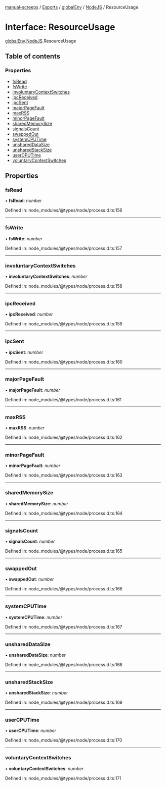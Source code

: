 [manual-screeps](../README.md) / [Exports](../modules.md) / [globalEnv](../modules/globalenv.md) / [NodeJS](../modules/globalenv.nodejs.md) / ResourceUsage

# Interface: ResourceUsage

[globalEnv](../modules/globalenv.md).[NodeJS](../modules/globalenv.nodejs.md).ResourceUsage

## Table of contents

### Properties

- [fsRead](globalenv.nodejs.resourceusage.md#fsread)
- [fsWrite](globalenv.nodejs.resourceusage.md#fswrite)
- [involuntaryContextSwitches](globalenv.nodejs.resourceusage.md#involuntarycontextswitches)
- [ipcReceived](globalenv.nodejs.resourceusage.md#ipcreceived)
- [ipcSent](globalenv.nodejs.resourceusage.md#ipcsent)
- [majorPageFault](globalenv.nodejs.resourceusage.md#majorpagefault)
- [maxRSS](globalenv.nodejs.resourceusage.md#maxrss)
- [minorPageFault](globalenv.nodejs.resourceusage.md#minorpagefault)
- [sharedMemorySize](globalenv.nodejs.resourceusage.md#sharedmemorysize)
- [signalsCount](globalenv.nodejs.resourceusage.md#signalscount)
- [swappedOut](globalenv.nodejs.resourceusage.md#swappedout)
- [systemCPUTime](globalenv.nodejs.resourceusage.md#systemcputime)
- [unsharedDataSize](globalenv.nodejs.resourceusage.md#unshareddatasize)
- [unsharedStackSize](globalenv.nodejs.resourceusage.md#unsharedstacksize)
- [userCPUTime](globalenv.nodejs.resourceusage.md#usercputime)
- [voluntaryContextSwitches](globalenv.nodejs.resourceusage.md#voluntarycontextswitches)

## Properties

### fsRead

• **fsRead**: *number*

Defined in: node_modules/@types/node/process.d.ts:156

___

### fsWrite

• **fsWrite**: *number*

Defined in: node_modules/@types/node/process.d.ts:157

___

### involuntaryContextSwitches

• **involuntaryContextSwitches**: *number*

Defined in: node_modules/@types/node/process.d.ts:158

___

### ipcReceived

• **ipcReceived**: *number*

Defined in: node_modules/@types/node/process.d.ts:159

___

### ipcSent

• **ipcSent**: *number*

Defined in: node_modules/@types/node/process.d.ts:160

___

### majorPageFault

• **majorPageFault**: *number*

Defined in: node_modules/@types/node/process.d.ts:161

___

### maxRSS

• **maxRSS**: *number*

Defined in: node_modules/@types/node/process.d.ts:162

___

### minorPageFault

• **minorPageFault**: *number*

Defined in: node_modules/@types/node/process.d.ts:163

___

### sharedMemorySize

• **sharedMemorySize**: *number*

Defined in: node_modules/@types/node/process.d.ts:164

___

### signalsCount

• **signalsCount**: *number*

Defined in: node_modules/@types/node/process.d.ts:165

___

### swappedOut

• **swappedOut**: *number*

Defined in: node_modules/@types/node/process.d.ts:166

___

### systemCPUTime

• **systemCPUTime**: *number*

Defined in: node_modules/@types/node/process.d.ts:167

___

### unsharedDataSize

• **unsharedDataSize**: *number*

Defined in: node_modules/@types/node/process.d.ts:168

___

### unsharedStackSize

• **unsharedStackSize**: *number*

Defined in: node_modules/@types/node/process.d.ts:169

___

### userCPUTime

• **userCPUTime**: *number*

Defined in: node_modules/@types/node/process.d.ts:170

___

### voluntaryContextSwitches

• **voluntaryContextSwitches**: *number*

Defined in: node_modules/@types/node/process.d.ts:171
